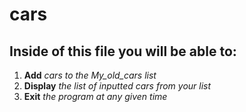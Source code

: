 # cars

## **Inside of this file you will be able to:**

1. **Add** *cars to the My_old_cars list*
2. **Display** *the list of inputted cars from your list*
3. **Exit** *the program at any given time*

